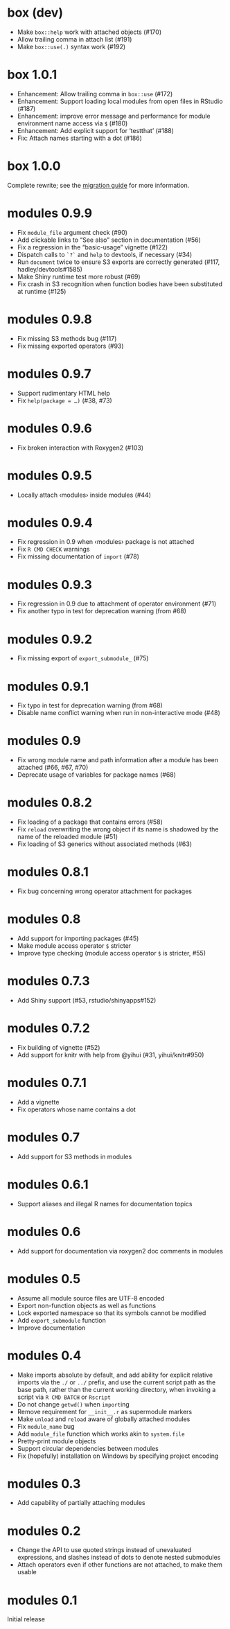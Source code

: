 # box (dev)

* Make `box::help` work with attached objects (#170)
* Allow trailing comma in attach list (#191)
* Make `box::use(.)` syntax work (#192)


# box 1.0.1

* Enhancement: Allow trailing comma in `box::use` (#172)
* Enhancement: Support loading local modules from open files in RStudio (#187)
* Enhancement: improve error message and performance for module environment name
  access via `$` (#180)
* Enhancement: Add explicit support for ‘testthat’ (#188)
* Fix: Attach names starting with a dot (#186)


# box 1.0.0

Complete rewrite; see the [migration
guide](https://klmr.me/box/articles/migration.html) for more information.


# modules 0.9.9

* Fix `module_file` argument check (#90)
* Add clickable links to “See also” section in documentation (#56)
* Fix a regression in the “basic-usage” vignette (#122)
* Dispatch calls to `` `?` `` and `help` to devtools, if necessary (#34)
* Run `document` twice to ensure S3 exports are correctly generated (#117,
  hadley/devtools#1585)
* Make Shiny runtime test more robust (#69)
* Fix crash in S3 recognition when function bodies have been substituted at
  runtime (#125)


# modules 0.9.8

* Fix missing S3 methods bug (#117)
* Fix missing exported operators (#93)


# modules 0.9.7

* Support rudimentary HTML help
* Fix `help(package = …)` (#38, #73)


# modules 0.9.6

* Fix broken interaction with Roxygen2 (#103)


# modules 0.9.5

* Locally attach ‹modules› inside modules (#44)


# modules 0.9.4

* Fix regression in 0.9 when ‹modules› package is not attached
* Fix `R CMD CHECK` warnings
* Fix missing documentation of `import` (#78)


# modules 0.9.3

* Fix regression in 0.9 due to attachment of operator environment (#71)
* Fix another typo in test for deprecation warning (from #68)


# modules 0.9.2

* Fix missing export of `export_submodule_` (#75)


# modules 0.9.1

* Fix typo in test for deprecation warning (from #68)
* Disable name conflict warning when run in non-interactive mode (#48)


# modules 0.9

* Fix wrong module name and path information after a module has been attached
  (#66, #67, #70)
* Deprecate usage of variables for package names (#68)


# modules 0.8.2

* Fix loading of a package that contains errors (#58)
* Fix `reload` overwriting the wrong object if its name is shadowed by the name
  of the reloaded module (#51)
* Fix loading of S3 generics without associated methods (#63)


# modules 0.8.1

* Fix bug concerning wrong operator attachment for packages


# modules 0.8

* Add support for importing packages (#45)
* Make module access operator `$` stricter
* Improve type checking (module access operator `$` is stricter, #55)


# modules 0.7.3

* Add Shiny support (#53, rstudio/shinyapps#152)


# modules 0.7.2

* Fix building of vignette (#52)
* Add support for knitr with help from @yihui (#31, yihui/knitr#950)


# modules 0.7.1

* Add a vignette
* Fix operators whose name contains a dot


# modules 0.7

* Add support for S3 methods in modules


# modules 0.6.1

* Support aliases and illegal R names for documentation topics


# modules 0.6

* Add support for documentation via roxygen2 doc comments in modules


# modules 0.5

* Assume all module source files are UTF-8 encoded
* Export non-function objects as well as functions
* Lock exported namespace so that its symbols cannot be modified
* Add `export_submodule` function
* Improve documentation


# modules 0.4

* Make imports absolute by default, and add ability for explicit relative
  imports via the `./` or `../` prefix, and use the current script path as the
  base path, rather than the current working directory, when invoking a script
  via `R CMD BATCH` or `Rscript`
* Do not change `getwd()` when `import`ing
* Remove requirement for `__init__.r` as supermodule markers
* Make `unload` and `reload` aware of globally attached modules
* Fix `module_name` bug
* Add `module_file` function which works akin to `system.file`
* Pretty-print module objects
* Support circular dependencies between modules
* Fix (hopefully) installation on Windows by specifying project encoding


# modules 0.3

* Add capability of partially attaching modules


# modules 0.2

* Change the API to use quoted strings instead of unevaluated expressions, and
  slashes instead of dots to denote nested submodules
* Attach operators even if other functions are not attached, to make them usable


# modules 0.1

Initial release
